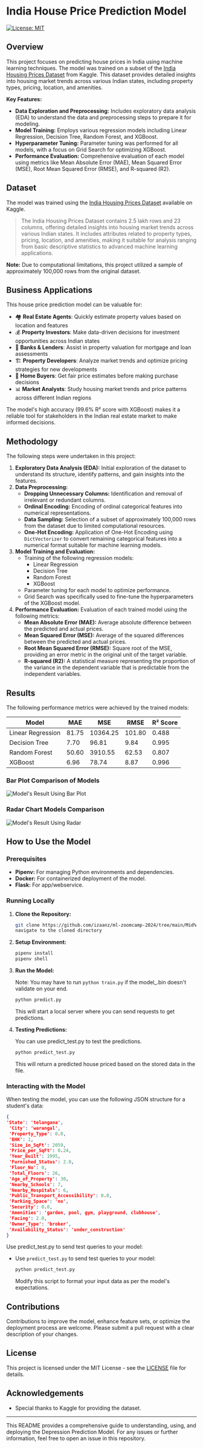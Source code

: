 # India House Price Prediction Model

[![License: MIT](https://img.shields.io/badge/License-MIT-yellow.svg)](https://opensource.org/licenses/MIT)

## Overview

This project focuses on predicting house prices in India using machine learning techniques. The model was trained on a subset of the [India Housing Prices Dataset](https://www.kaggle.com/datasets/ankushpanday1/india-house-price-prediction/data) from Kaggle.  This dataset provides detailed insights into housing market trends across various Indian states, including property types, pricing, location, and amenities.

**Key Features:**

* **Data Exploration and Preprocessing:**  Includes exploratory data analysis (EDA) to understand the data and preprocessing steps to prepare it for modeling.
* **Model Training:**  Employs various regression models including Linear Regression, Decision Tree, Random Forest, and XGBoost.
* **Hyperparameter Tuning:**  Parameter tuning was performed for all models, with a focus on Grid Search for optimizing XGBoost.
* **Performance Evaluation:**  Comprehensive evaluation of each model using metrics like Mean Absolute Error (MAE), Mean Squared Error (MSE), Root Mean Squared Error (RMSE), and R-squared (R2).

## Dataset

The model was trained using the [India Housing Prices Dataset](https://www.kaggle.com/datasets/ankushpanday1/india-house-price-prediction/data) available on Kaggle.

> The India Housing Prices Dataset contains 2.5 lakh rows and 23 columns, offering detailed insights into housing market trends across various Indian states. It includes attributes related to property types, pricing, location, and amenities, making it suitable for analysis ranging from basic descriptive statistics to advanced machine learning applications.

**Note:** Due to computational limitations, this project utilized a sample of approximately 100,000 rows from the original dataset.

## Business Applications

This house price prediction model can be valuable for:

- 🏘️ **Real Estate Agents**: Quickly estimate property values based on location and features
- 💰 **Property Investors**: Make data-driven decisions for investment opportunities across Indian states
- 🏦 **Banks & Lenders**: Assist in property valuation for mortgage and loan assessments
- 🏗️ **Property Developers**: Analyze market trends and optimize pricing strategies for new developments
- 🏡 **Home Buyers**: Get fair price estimates before making purchase decisions
- 📊 **Market Analysts**: Study housing market trends and price patterns across different Indian regions

The model's high accuracy (99.6% R² score with XGBoost) makes it a reliable tool for stakeholders in the Indian real estate market to make informed decisions.

## Methodology

The following steps were undertaken in this project:

1. **Exploratory Data Analysis (EDA):**  Initial exploration of the dataset to understand its structure, identify patterns, and gain insights into the features.
2. **Data Preprocessing:**
    * **Dropping Unnecessary Columns:** Identification and removal of irrelevant or redundant columns.
    * **Ordinal Encoding:** Encoding of ordinal categorical features into numerical representations.
    * **Data Sampling:**  Selection of a subset of approximately 100,000 rows from the dataset due to limited computational resources.
    * **One-Hot Encoding:** Application of One-Hot Encoding using `DictVectorizer` to convert remaining categorical features into a numerical format suitable for machine learning models.
3. **Model Training and Evaluation:**
    * Training of the following regression models:
        * Linear Regression
        * Decision Tree
        * Random Forest
        * XGBoost
    * Parameter tuning for each model to optimize performance.
    * Grid Search was specifically used to fine-tune the hyperparameters of the XGBoost model.
4. **Performance Evaluation:**  Evaluation of each trained model using the following metrics:
    * **Mean Absolute Error (MAE):** Average absolute difference between the predicted and actual prices.
    * **Mean Squared Error (MSE):** Average of the squared differences between the predicted and actual prices.
    * **Root Mean Squared Error (RMSE):** Square root of the MSE, providing an error metric in the original unit of the target variable.
    * **R-squared (R2):**  A statistical measure representing the proportion of the variance in the dependent variable that is predictable from the independent variables.

## Results

The following performance metrics were achieved by the trained models:

| Model | MAE | MSE | RMSE | R² Score |
|-------|-----|-----|------|----------|
| Linear Regression | 81.75 | 10364.25 | 101.80 | 0.488 |
| Decision Tree | 7.70 | 96.81 | 9.84 | 0.995 |
| Random Forest | 50.60 | 3910.55 | 62.53 | 0.807 |
| XGBoost | 6.96 | 78.74 | 8.87 | 0.996 |

### Bar Plot Comparison of Models

![Model's Result Using Bar Plot](https://github.com/izaanz/ML-Indian-House-Prediction/blob/main/img/model_comparison_bar_chart.png)

### Radar Chart Models Comparison
![Model's Result Using Radar](https://github.com/izaanz/ML-Indian-House-Prediction/blob/main/img/model_comparison_radar_chart.png)

## How to Use the Model

### Prerequisites

- **Pipenv:** For managing Python environments and dependencies.
- **Docker:** For containerized deployment of the model.
- **Flask:** For app/webservice.

### Running Locally

1. **Clone the Repository:**
   ```bash
   git clone https://github.com/izaanz/ml-zoomcamp-2024/tree/main/Mid%20Term
   navigate to the cloned directory
   ```

2. **Setup Environment:**
   ```bash
   pipenv install
   pipenv shell
   ```

3. **Run the Model:**
   
   Note: You may have to run `python train.py` if the model_.bin doesn't validate on your end.
   
   ```bash
   python predict.py
   ```
   This will start a local server where you can send requests to get predictions.

4. **Testing Predictions:**

   You can use predict_test.py to test the predictions.
   
   ```bash
   python predict_test.py
   ```
   This will return a predicted house priced based on the stored data in the file.


### Interacting with the Model

When testing the model, you can use the following JSON structure for a student's data:


```json
{
'State': 'telangana',
 'City': 'warangal',
 'Property_Type': 0.0,
 'BHK': 1,
 'Size_in_SqFt': 2059,
 'Price_per_SqFt': 0.24,
 'Year_Built': 1995,
 'Furnished_Status': 2.0,
 'Floor_No': 0,
 'Total_Floors': 26,
 'Age_of_Property': 30,
 'Nearby_Schools': 7,
 'Nearby_Hospitals': 6,
 'Public_Transport_Accessibility': 0.0,
 'Parking_Space': 'no',
 'Security': 0.0,
 'Amenities': 'garden, pool, gym, playground, clubhouse',
 'Facing': 2.0,
 'Owner_Type': 'broker',
 'Availability_Status': 'under_construction'
}
```
Use predict_test.py to send test queries to your model:

- Use `predict_test.py` to send test queries to your model:
  ```bash
  python predict_test.py
  ```

  Modify this script to format your input data as per the model's expectations.

## Contributions

Contributions to improve the model, enhance feature sets, or optimize the deployment process are welcome. Please submit a pull request with a clear description of your changes.

## License

This project is licensed under the MIT License - see the [LICENSE](LICENSE) file for details.

## Acknowledgements

- Special thanks to Kaggle for providing the dataset.

---

This README provides a comprehensive guide to understanding, using, and deploying the Depression Prediction Model. For any issues or further information, feel free to open an issue in this repository.
